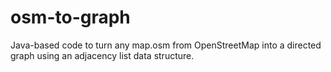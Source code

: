 # osm-to-graph
Java-based code to turn any map.osm from OpenStreetMap into a directed graph using an adjacency list data structure.

